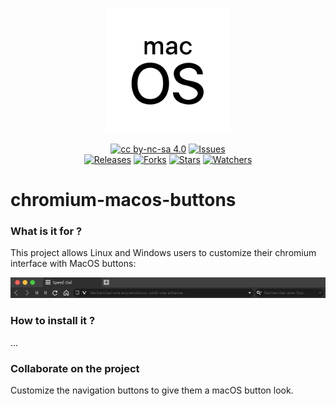 <p align="center">
	<img alt="Logo de la librairie" src="https://raw.githubusercontent.com/clement-gaudiniere/chromium-macos-buttons/828d226ad7b1db743824c7252a1b058793512aae/img/logo.svg" width="200" />
</p>



<p align="center">
  <a href="https://creativecommons.org/licenses/by-nc-sa/4.0/"><img alt="cc by-nc-sa 4.0" src="https://img.shields.io/badge/License-CC%20BY--NC--SA%204.0-525252.svg?labelColor=292929&logo=creative%20commons&style=for-the-badge" /></a>
  <a href="https://github.com/clement-gaudiniere/chromium-macos-buttons/issues"><img alt="Issues" src="https://img.shields.io/github/issues/clement-gaudiniere/chromium-macos-buttons?style=for-the-badge" /></a><br>
  <a href="https://github.com/clement-gaudiniere/chromium-macos-buttons/releases/"><img alt="Releases" src="https://img.shields.io/github/v/release/clement-gaudiniere/chromium-macos-buttons?labelColor=292929&logoColor=white&logo=DocuSign&style=for-the-badge" /></a>
  <a href="https://github.com/clement-gaudiniere/chromium-macos-buttons"><img alt="Forks" src="https://img.shields.io/github/forks/clement-gaudiniere/chromium-macos-buttons?style=for-the-badge&labelColor=292929&logo=Showpad&logoColor=white" /></a>
  <a href="https://github.com/clement-gaudiniere/chromium-macos-buttons"><img alt="Stars" src="https://img.shields.io/github/stars/clement-gaudiniere/chromium-macos-buttons?style=for-the-badge&labelColor=292929&logo=Southwest-Airlines&logoColor=white" /></a>
  <a href="https://github.com/clement-gaudiniere/chromium-macos-buttons"><img alt="Watchers" src="https://img.shields.io/github/watchers/clement-gaudiniere/chromium-macos-buttons?style=for-the-badge&labelColor=292929&logo=GitHub&logoColor=white" /></a>
</p>

# chromium-macos-buttons

### What is it for ? 
This project allows Linux and Windows users to customize their chromium interface with MacOS buttons:

<p align="center">
	<img alt="Logo de la librairie" src="https://raw.githubusercontent.com/clement-gaudiniere/chromium-macos-buttons/main/img/screen.png" />
</p>

### How to install it ?
...

### Collaborate on the project


Customize the navigation buttons to give them a macOS button look.
